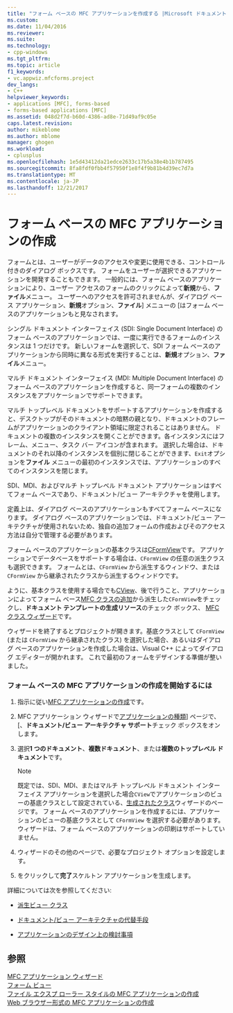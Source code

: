 ```yaml
---
title: "フォーム ベースの MFC アプリケーションを作成する |Microsoft ドキュメント"
ms.custom: 
ms.date: 11/04/2016
ms.reviewer: 
ms.suite: 
ms.technology:
- cpp-windows
ms.tgt_pltfrm: 
ms.topic: article
f1_keywords:
- vc.appwiz.mfcforms.project
dev_langs:
- C++
helpviewer_keywords:
- applications [MFC], forms-based
- forms-based applications [MFC]
ms.assetid: 048d2f7d-b60d-4386-ad8e-71d49af9c05e
caps.latest.revision: 
author: mikeblome
ms.author: mblome
manager: ghogen
ms.workload:
- cplusplus
ms.openlocfilehash: 1e5d43412da21edce2633c17b5a38e4b1b787495
ms.sourcegitcommit: 8fa8fdf0fbb4f57950f1e8f4f9b81b4d39ec7d7a
ms.translationtype: MT
ms.contentlocale: ja-JP
ms.lasthandoff: 12/21/2017
---
```

# <a name="creating-a-forms-based-mfc-application"></a>フォーム ベースの MFC アプリケーションの作成
フォームとは、ユーザーがデータのアクセスや変更に使用できる、コントロール付きのダイアログ ボックスです。 フォームをユーザーが選択できるアプリケーションを開発することもできます。 一般的には、フォーム ベースのアプリケーションにより、ユーザー アクセスのフォームのクリックによって**新規**から、**ファイル**メニュー。 ユーザーへのアクセスを許可されませんが、ダイアログ ベース アプリケーション、**新規**オプション、**ファイル**] メニューの [はフォーム ベースのアプリケーションもと見なされます。  
  
 シングル ドキュメント インターフェイス (SDI: Single Document Interface) のフォーム ベースのアプリケーションでは、一度に実行できるフォームのインスタンスは 1 つだけです。 新しいフォームを選択して、SDI フォーム ベースのアプリケーションから同時に異なる形式を実行することは、**新規**オプション、**ファイル**メニュー。  
  
 マルチ ドキュメント インターフェイス (MDI: Multiple Document Interface) のフォーム ベースのアプリケーションを作成すると、同一フォームの複数のインスタンスをアプリケーションでサポートできます。  
  
 マルチ トップレベル ドキュメントをサポートするアプリケーションを作成すると、デスクトップがそのドキュメントの暗黙の親となり、ドキュメントのフレームがアプリケーションのクライアント領域に限定されることはありません。 ドキュメントの複数のインスタンスを開くことができます。各インスタンスにはフレーム、メニュー、タスク バー アイコンが含まれます。 選択した場合は、ドキュメントのそれ以降のインスタンスを個別に閉じることができます、`Exit`オプションを**ファイル** メニューの最初のインスタンスでは、アプリケーションのすべてのインスタンスを閉じます。  
  
 SDI、MDI、およびマルチ トップレベル ドキュメント アプリケーションはすべてフォーム ベースであり、ドキュメント/ビュー アーキテクチャを使用します。  
  
 定義上は、ダイアログ ベースのアプリケーションもすべてフォーム ベースになります。 ダイアログ ベースのアプリケーションでは、ドキュメント/ビュー アーキテクチャが使用されないため、独自の追加フォームの作成およびそのアクセス方法は自分で管理する必要があります。  
  
 フォーム ベースのアプリケーションの基本クラスは[CFormView](../../mfc/reference/cformview-class.md)です。 アプリケーションでデータベースをサポートする場合は、`CFormView` の任意の派生クラスも選択できます。 フォームとは、`CFormView` から派生するウィンドウ、または `CFormView` から継承されたクラスから派生するウィンドウです。  
  
 ように、基本クラスを使用する場合でも[CView](../../mfc/reference/cview-class.md)、後で行うこと、アプリケーションによってフォーム ベース[MFC クラスの追加](../../mfc/reference/adding-an-mfc-class.md)から派生した`CFormView`をチェックし、**ドキュメント テンプレートの生成リソース**のチェック ボックス、 [MFC クラス ウィザード](../../mfc/reference/document-template-strings-mfc-add-class-wizard.md)です。  
  
 ウィザードを終了するとプロジェクトが開きます。基底クラスとして `CFormView` (または `CFormView` から継承されたクラス) を選択した場合、あるいはダイアログ ベースのアプリケーションを作成した場合は、Visual C++ によってダイアログ エディターが開かれます。 これで最初のフォームをデザインする準備が整いました。  
  
### <a name="to-begin-creating-a-forms-based-mfc-executable"></a>フォーム ベースの MFC アプリケーションの作成を開始するには  
  
1.  指示に従い[MFC アプリケーションの作成](../../mfc/reference/creating-an-mfc-application.md)です。  
  
2.  MFC アプリケーション ウィザードで[アプリケーションの種類](../../mfc/reference/application-type-mfc-application-wizard.md)] ページで、[、**ドキュメント/ビュー アーキテクチャ サポート**チェック ボックスをオンします。  
  
3.  選択**1 つのドキュメント**、**複数ドキュメント**、または**複数のトップレベル ドキュメント**です。  
  
    > [!NOTE]
    >  既定では、SDI、MDI、またはマルチ トップレベル ドキュメント インターフェイス アプリケーションを選択した場合`CView`でアプリケーションのビューの基底クラスとして設定されている、[生成されたクラス](../../mfc/reference/generated-classes-mfc-application-wizard.md)ウィザードのページです。 フォーム ベースのアプリケーションを作成するには、アプリケーションのビューの基底クラスとして `CFormView` を選択する必要があります。 ウィザードは、フォーム ベースのアプリケーションの印刷はサポートしていません。  
  
4.  ウィザードのその他のページで、必要なプロジェクト オプションを設定します。  
  
5.  をクリックして**完了**スケルトン アプリケーションを生成します。  
  
 詳細については次を参照してください:  
  
-   [派生ビュー クラス](../../mfc/derived-view-classes-available-in-mfc.md)  
  
-   [ドキュメント/ビュー アーキテクチャの代替手段](../../mfc/alternatives-to-the-document-view-architecture.md)  
  
-   [アプリケーションのデザイン上の検討事項](../../mfc/application-design-choices.md)  
  
## <a name="see-also"></a>参照  
 [MFC アプリケーション ウィザード](../../mfc/reference/mfc-application-wizard.md)   
 [フォーム ビュー](../../mfc/form-views-mfc.md)   
 [ファイル エクスプ ローラー スタイルの MFC アプリケーションの作成](../../mfc/reference/creating-a-file-explorer-style-mfc-application.md)   
 [Web ブラウザー形式の MFC アプリケーションの作成](../../mfc/reference/creating-a-web-browser-style-mfc-application.md)

